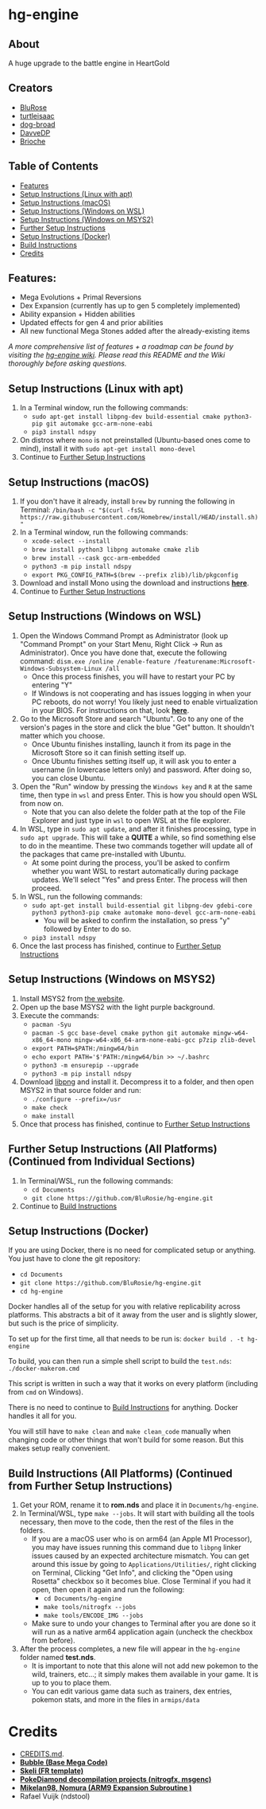 # hg-engine
## About
 A huge upgrade to the battle engine in HeartGold

## Creators
* [BluRose](https://github.com/BluRosie)
* [turtleisaac](https://github.com/turtleisaac)
* [dog-broad](https://github.com/dog-broad)
* [DavveDP](https://github.com/DavveDP)
* [Brioche](https://github.com/Brioooche)

## Table of Contents
- [Features](#features)
- [Setup Instructions (Linux with apt)](#setup-instructions-linux-with-apt)
- [Setup Instructions (macOS)](#setup-instructions-macos)
- [Setup Instructions (Windows on WSL)](#setup-instructions-windows-on-wsl)
- [Setup Instructions (Windows on MSYS2)](#setup-instructions-windows-on-msys2)
- [Further Setup Instructions](#further-setup-instructions-all-platforms-continued-from-individual-sections)
- [Setup Instructions (Docker)](#setup-instructions-docker)
- [Build Instructions](#build-instructions-all-platforms-continued-from-further-setup-instructions)
- [Credits](#credits)


## Features:
* Mega Evolutions + Primal Reversions
* Dex Expansion (currently has up to gen 5 completely implemented)
* Ability expansion + Hidden abilities
* Updated effects for gen 4 and prior abilities
* All new functional Mega Stones added after the already-existing items

*A more comprehensive list of features + a roadmap can be found by visiting the [hg-engine wiki](https://github.com/BluRosie/hg-engine/wiki).  Please read this README and the Wiki thoroughly before asking questions.*

## Setup Instructions (Linux with apt)
1. In a Terminal window, run the following commands:
    * ```sudo apt-get install libpng-dev build-essential cmake python3-pip git automake gcc-arm-none-eabi```
    * ```pip3 install ndspy```
2. On distros where `mono` is not preinstalled (Ubuntu-based ones come to mind), install it with `sudo apt-get install mono-devel`
3. Continue to [Further Setup Instructions](#further-setup-instructions-all-platforms-continued-from-individual-sections)

## Setup Instructions (macOS)
1. If you don't have it already, install `brew` by running the following in Terminal: ```/bin/bash -c "$(curl -fsSL https://raw.githubusercontent.com/Homebrew/install/HEAD/install.sh)"```
2. In a Terminal window, run the following commands:
    * ```xcode-select --install```
    * ```brew install python3 libpng automake cmake zlib```
    * ```brew install --cask gcc-arm-embedded```
    * ```python3 -m pip install ndspy```
    * ```export PKG_CONFIG_PATH=$(brew --prefix zlib)/lib/pkgconfig```
3. Download and install Mono using the download and instructions [**here**](https://www.mono-project.com/docs/getting-started/install/mac/).
4. Continue to [Further Setup Instructions](#further-setup-instructions-all-platforms-continued-from-individual-sections)


## Setup Instructions (Windows on WSL)
1. Open the Windows Command Prompt as Administrator (look up "Command Prompt" on your Start Menu, Right Click -> Run as Administrator). Once you have done that, execute the following command: ```dism.exe /online /enable-feature /featurename:Microsoft-Windows-Subsystem-Linux /all```
    * Once this process finishes, you will have to restart your PC by entering "Y"
    * If Windows is not cooperating and has issues logging in when your PC reboots, do not worry! You likely just need to enable virtualization in your BIOS. For instructions on that, look [**here**](https://bce.berkeley.edu/enabling-virtualization-in-your-pc-bios.html).
2. Go to the Microsoft Store and search "Ubuntu". Go to any one of the version's pages in the store and click the blue "Get" button.  It shouldn't matter which you choose.
    * Once Ubuntu finishes installing, launch it from its page in the Microsoft Store so it can finish setting itself up.
    * Once Ubuntu finishes setting itself up, it will ask you to enter a username (in lowercase letters only) and password. After doing so, you can close Ubuntu.
3. Open the "Run" window by pressing the `Windows key` and `R` at the same time, then type in `wsl` and press Enter. This is how you should open WSL from now on.
    *  Note that you can also delete the folder path at the top of the File Explorer and just type in `wsl` to open WSL at the file explorer.
4. In WSL, type in ```sudo apt update```, and after it finishes processing, type in ```sudo apt upgrade```. This will take a **QUITE** a while, so find something else to do in the meantime. These two commands together will update all of the packages that came pre-installed with Ubuntu.
    * At some point during the process, you'll be asked to confirm whether you want WSL to restart automatically during package updates. We'll select "Yes" and press Enter. The process will then proceed.
5. In WSL, run the following commands:
    * ```sudo apt-get install build-essential git libpng-dev gdebi-core python3 python3-pip cmake automake mono-devel gcc-arm-none-eabi```
        * You will be asked to confirm the installation, so press "y" followed by Enter to do so.
    * ```pip3 install ndspy```
6. Once the last process has finished, continue to [Further Setup Instructions](#further-setup-instructions-all-platforms-continued-from-individual-sections)


## Setup Instructions (Windows on MSYS2)
1. Install MSYS2 from [the website](https://www.msys2.org/#installation).
2. Open up the base MSYS2 with the light purple background.
3. Execute the commands:
    * ```pacman -Syu```
    * ```pacman -S gcc base-devel cmake python git automake mingw-w64-x86_64-mono mingw-w64-x86_64-arm-none-eabi-gcc p7zip zlib-devel```
    * ```export PATH=$PATH:/mingw64/bin```
    * ```echo export PATH='$'PATH:/mingw64/bin >> ~/.bashrc```
    * ```python3 -m ensurepip --upgrade```
    * ```python3 -m pip install ndspy```
4. Download [libpng](https://sourceforge.net/projects/libpng/files/latest/download) and install it.  Decompress it to a folder, and then open MSYS2 in that source folder and run:
    * ```./configure --prefix=/usr```
    * ```make check```
    * ```make install```
5. Once that process has finished, continue to [Further Setup Instructions](#further-setup-instructions-all-platforms-continued-from-individual-sections)


## Further Setup Instructions (All Platforms) (Continued from Individual Sections)
1. In Terminal/WSL, run the following commands:
    * ```cd Documents```
    * ```git clone https://github.com/BluRosie/hg-engine.git```
2. Continue to [Build Instructions](#build-instructions-all-platforms-continued-from-further-setup-instructions)

## Setup Instructions (Docker)
If you are using Docker, there is no need for complicated setup or anything.  You just have to clone the git repository:
* ```cd Documents```
* ```git clone https://github.com/BluRosie/hg-engine.git```
* ```cd hg-engine```

Docker handles all of the setup for you with relative replicability across platforms.  This abstracts a bit of it away from the user and is slightly slower, but such is the price of simplicity.

To set up for the first time, all that needs to be run is:
```docker build . -t hg-engine```

To build, you can then run a simple shell script to build the `test.nds`:
```./docker-makerom.cmd```

This script is written in such a way that it works on every platform (including from `cmd` on Windows).

There is no need to continue to [Build Instructions](#build-instructions-all-platforms-continued-from-further-setup-instructions) for anything.  Docker handles it all for you.

You will still have to `make clean` and `make clean_code` manually when changing code or other things that won't build for some reason.  But this makes setup really convenient.

## Build Instructions (All Platforms) (Continued from Further Setup Instructions)

1. Get your ROM, rename it to **rom.nds** and place it in `Documents/hg-engine`.
2. In Terminal/WSL, type `make --jobs`.  It will start with building all the tools necessary, then move to the code, then the rest of the files in the folders.
    * If you are a macOS user who is on arm64 (an Apple M1 Processor), you may have issues running this command due to `libpng` linker issues caused by an expected architecture mismatch. You can get around this issue by going to `Applications/Utilities/`, right clicking on Terminal, Clicking "Get Info", and clicking the "Open using Rosetta" checkbox so it becomes blue. Close Terminal if you had it open, then open it again and run the following:
        * ```cd Documents/hg-engine```
        * ```make tools/nitrogfx --jobs```
        * ```make tools/ENCODE_IMG --jobs```
    * Make sure to undo your changes to Terminal after you are done so it will run as a native arm64 application again (uncheck the checkbox from before).
3. After the process completes, a new file will appear in the `hg-engine` folder named **test.nds**.
   * It is important to note that this alone will not add new pokemon to the wild, trainers, etc...; it simply makes them available in your game. It is up to you to place them.
   * You can edit various game data such as trainers, dex entries, pokemon stats, and more in the files in `armips/data`

# Credits
* [CREDITS.md](CREDITS.md).
* [**Bubble (Base Mega Code)**][TEMPLATE]
* [**Skeli (FR template)**][CFRU]
* [**PokeDiamond decompilation projects (nitrogfx, msgenc)**][diamond]
* [**Mikelan98, Nomura (ARM9 Expansion Subroutine )**][ARM9]
* Rafael Vuijk (ndstool)

[MONEXPAND]: https://github.com/BluRosie/hgss-monexpansion
[CFRU]: https://github.com/Skeli789/Complete-Fire-Red-Upgrade
[G5T]: https://github.com/CodenamePU/Gen5Tools
[ARM9]: https://pokehacking.com/tutorials/ramexpansion/
[diamond]:https://github.com/pret/pokediamond
[TEMPLATE]: https://github.com/Bubble791/Pokemon-Heart-Gold-Engine
[LUNOS]: https://www.pokecommunity.com/showthread.php?t=432351
